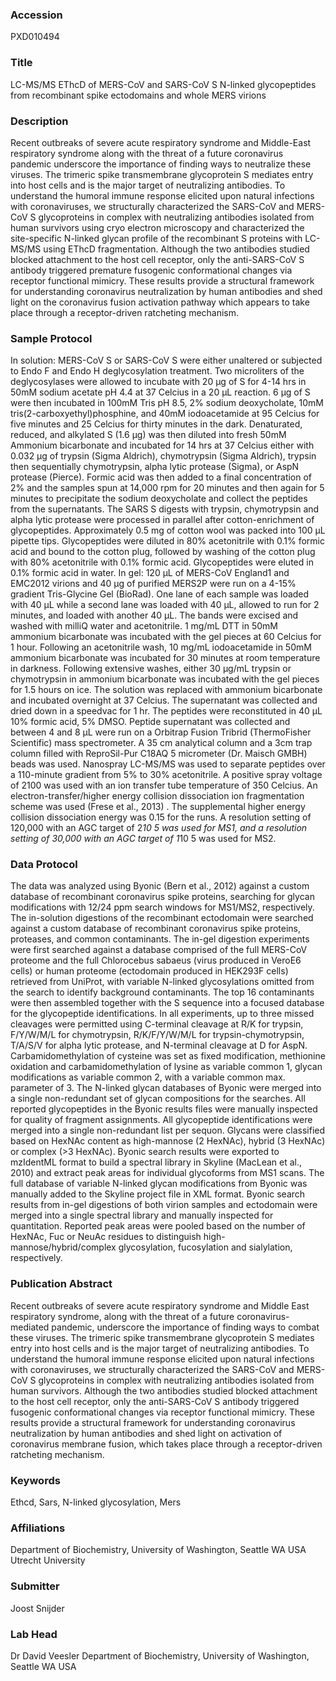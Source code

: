### Accession
PXD010494

### Title
LC-MS/MS EThcD of MERS-CoV and SARS-CoV S N-linked glycopeptides from recombinant spike ectodomains and whole MERS virions

### Description
Recent outbreaks of severe acute respiratory syndrome and Middle-East respiratory syndrome along with the threat of a future coronavirus pandemic underscore the importance of finding ways to neutralize these viruses. The trimeric spike transmembrane glycoprotein S mediates entry into host cells and is the major target of neutralizing antibodies. To understand the humoral immune response elicited upon natural infections with coronaviruses, we structurally characterized the SARS-CoV and MERS-CoV S glycoproteins in complex with neutralizing antibodies isolated from human survivors using cryo electron microscopy and characterized the site-specific N-linked glycan profile of the recombinant S proteins with LC-MS/MS using EThcD fragmentation. Although the two antibodies studied blocked attachment to the host cell receptor, only the anti-SARS-CoV S antibody triggered premature fusogenic conformational changes via receptor functional mimicry. These results provide a structural framework for understanding coronavirus neutralization by human antibodies and shed light on the coronavirus fusion activation pathway which appears to take place through a receptor-driven ratcheting mechanism.

### Sample Protocol
In solution: MERS-CoV S or SARS-CoV S were either unaltered or subjected to Endo F and Endo H deglycosylation treatment. Two microliters of the deglycosylases were allowed to incubate with 20 µg of S for 4-14 hrs in 50mM sodium acetate pH 4.4 at 37 Celcius in a 20 µL reaction. 6 µg of S were then incubated in 100mM Tris pH 8.5, 2% sodium deoxycholate, 10mM tris(2-carboxyethyl)phosphine, and 40mM iodoacetamide at 95 Celcius for five minutes and 25 Celcius for thirty minutes in the dark. Denaturated, reduced, and alkylated S (1.6 µg) was then diluted into fresh 50mM Ammonium bicarbonate and incubated for 14 hrs at 37 Celcius either with 0.032 µg of trypsin (Sigma Aldrich), chymotrypsin (Sigma Aldrich), trypsin then sequentially chymotrypsin, alpha lytic protease (Sigma), or AspN protease (Pierce). Formic acid was then added to a final concentration of 2% and the samples spun at 14,000 rpm for 20 minutes and then again for 5 minutes to precipitate the sodium deoxycholate and collect the peptides from the supernatants. The SARS S digests with trypsin, chymotrypsin and alpha lytic protease were processed in parallel after cotton-enrichment of glycopeptides. Approximately 0.5 mg of cotton wool was packed into 100 µL pipette tips. Glycopeptides were diluted in 80% acetonitrile with 0.1% formic acid and bound to the cotton plug, followed by washing of the cotton plug with 80% acetonitrile with 0.1% formic acid. Glycopeptides were eluted in 0.1% formic acid in water. In gel: 120 µL of MERS-CoV England1 and EMC2012 virions and 40 µg of purified MERS2P were run on a 4-15% gradient Tris-Glycine Gel (BioRad). One lane of each sample was loaded with 40 µL while a second lane was loaded with 40 µL, allowed to run for 2 minutes, and loaded with another 40 µL. The bands were excised and washed with milliQ water and acetonitrile. 1 mg/mL DTT in 50mM ammonium bicarbonate was incubated with the gel pieces at 60 Celcius for 1 hour. Following an acetonitrile wash, 10 mg/mL iodoacetamide in 50mM ammonium bicarbonate was incubated for 30 minutes at room temperature in darkness. Following extensive washes, either 30 µg/mL trypsin or chymotrypsin in ammonium bicarbonate was incubated with the gel pieces for 1.5 hours on ice. The solution was replaced with ammonium bicarbonate and incubated overnight at 37 Celcius. The supernatant was collected and dried down in a speedvac for 1 hr. The peptides were reconstituted in 40 µL 10% formic acid, 5% DMSO.  Peptide supernatant was collected and between 4 and 8 µL were run on a Orbitrap Fusion Tribrid (ThermoFisher Scientific) mass spectrometer. A 35 cm analytical column and a 3cm trap column filled with ReproSil-Pur C18AQ 5 micrometer (Dr. Maisch GMBH) beads was used. Nanospray LC-MS/MS was used to separate peptides over a 110-minute gradient from 5% to 30% acetonitrile. A positive spray voltage of 2100 was used with an ion transfer tube temperature of 350 Celcius. An electron-transfer/higher energy collision dissociation ion fragmentation scheme was used (Frese et al., 2013) . The supplemental higher energy collision dissociation energy was 0.15 for the runs. A resolution setting of 120,000 with an AGC target of 2*10 5 was used for MS1, and a resolution setting of 30,000 with an AGC target of 1*10 5 was used for MS2.

### Data Protocol
The data was analyzed using Byonic (Bern et al., 2012) against a custom database of recombinant coronavirus spike proteins, searching for glycan modifications with 12/24 ppm search windows for MS1/MS2, respectively. The in-solution digestions of the recombinant ectodomain were searched against a custom database of recombinant coronavirus spike proteins, proteases, and common contaminants. The in-gel digestion experiments were first searched against a database comprised of the full MERS-CoV proteome and the full Chlorocebus sabaeus (virus produced in VeroE6 cells) or human proteome (ectodomain produced in HEK293F cells) retrieved from UniProt, with variable N-linked glycosylations omitted from the search to identify background contaminants. The top 16 contaminants were then assembled together with the S sequence into a focused database for the glycopeptide identifications. In all experiments, up to three missed cleavages were permitted using C-terminal cleavage at R/K for trypsin, F/Y/W/M/L for chymotrypsin, R/K/F/Y/W/M/L for trypsin-chymotrypsin, T/A/S/V for alpha lytic protease, and N-terminal cleavage at D for AspN. Carbamidomethylation of cysteine was set as fixed modification, methionine oxidation and carbamidomethylation of lysine as variable common 1, glycan modifications as variable common 2, with a variable common max. parameter of 3. The N-linked glycan databases of Byonic were merged into a single non-redundant set of glycan compositions for the searches. All reported glycopeptides in the Byonic results files were manually inspected for quality of fragment assignments. All glycopeptide identifications were merged into a single non-redundant list per sequon. Glycans were classified based on HexNAc content as high-mannose (2 HexNAc), hybrid (3 HexNAc) or complex (>3 HexNAc). Byonic search results were exported to mzIdentML format to build a spectral library in Skyline (MacLean et al., 2010) and extract peak areas for individual glycoforms from MS1 scans. The full database of variable N-linked glycan modifications from Byonic was manually added to the Skyline project file in XML format. Byonic search results from in-gel digestions of both virion samples and ectodomain were merged into a single spectral library and manually inspected for quantitation. Reported peak areas were pooled based on the number of HexNAc, Fuc or NeuAc residues to distinguish high-mannose/hybrid/complex glycosylation, fucosylation and sialylation, respectively.

### Publication Abstract
Recent outbreaks of severe acute respiratory syndrome and Middle East respiratory syndrome, along with the threat of a future coronavirus-mediated pandemic, underscore the importance of finding ways to combat these viruses. The trimeric spike transmembrane glycoprotein S mediates entry into&#xa0;host cells and is the major target of neutralizing antibodies. To understand the humoral immune response elicited upon natural infections with coronaviruses, we structurally characterized the SARS-CoV and MERS-CoV S glycoproteins in complex with neutralizing antibodies isolated from human survivors. Although the two antibodies studied blocked attachment to the host cell receptor, only the anti-SARS-CoV S antibody triggered fusogenic conformational changes via receptor functional mimicry. These results provide a structural framework for understanding coronavirus neutralization by human antibodies and shed light on activation of coronavirus membrane fusion, which takes place through a receptor-driven ratcheting mechanism.

### Keywords
Ethcd, Sars, N-linked glycosylation, Mers

### Affiliations
Department of Biochemistry, University of Washington, Seattle WA USA
Utrecht University

### Submitter
Joost Snijder

### Lab Head
Dr David Veesler
Department of Biochemistry, University of Washington, Seattle WA USA


